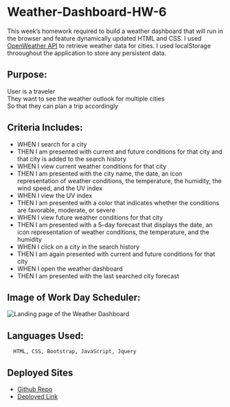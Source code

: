 # Weather-Dashboard-HW-6

This week’s homework required to build a weather dashboard that will run in the browser and feature dynamically updated HTML and CSS.
I used [OpenWeather API](https://openweathermap.org/) to retrieve weather data for cities. I used  localStorage throoughout the application to store any persistent data.


## Purpose: ##

User is a traveler
<br>
They want to see the weather outlook for multiple cities
<br>
So that they can plan a trip accordingly

## Criteria Includes: ##

* WHEN I search for a city
* THEN I am presented with current and future conditions for that city and that city is added to the search history
* WHEN I view current weather conditions for that city
* THEN I am presented with the city name, the date, an icon representation of weather conditions, the temperature, the humidity, the wind speed, and the UV index
* WHEN I view the UV index
* THEN I am presented with a color that indicates whether the conditions are favorable, moderate, or severe
* WHEN I view future weather conditions for that city
* THEN I am presented with a 5-day forecast that displays the date, an icon representation of weather conditions, the temperature, and the humidity
* WHEN I click on a city in the search history
* THEN I am again presented with current and future conditions for that city
* WHEN I open the weather dashboard
* THEN I am presented with the last searched city forecast

  
 
 ## Image of Work Day Scheduler: ##
  
  ![Landing page of the Weather Dashboard]()
  
 ## Languages Used: ##
  
      HTML, CSS, Bootstrap, JavaScript, Jquery 
      
 ## Deployed Sites ##
* [Github Repo](https://github.com/natcarvajal/Weather-Dashboard-HW-6)
* [Deployed Link](https://natcarvajal.github.io/Weather-Dashboard-HW-6/)


